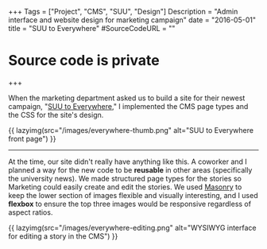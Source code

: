 +++
Tags = ["Project", "CMS", "SUU", "Design"]
Description = "Admin interface and website design for marketing campaign"
date = "2016-05-01"
title = "SUU to Everywhere"
#SourceCodeURL = ""
# Source code is private
+++

When the marketing department asked us to build a site for their newest campaign, "[SUU to Everywhere](https://www.suu.edu/everywhere/)," I implemented the CMS page types and the CSS for the site's design.

{{ lazyimg(src="/images/everywhere-thumb.png" alt="SUU to Everywhere front page") }}

----

At the time, our site didn't really have anything like this. A coworker and I planned a way for the new code to be **reusable** in other areas (specifically the university news). We made structured page types for the stories so Marketing could easily create and edit the stories. We used [Masonry](http://masonry.desandro.com/) to keep the lower section of images flexible and visually interesting, and I used **flexbox** to ensure the top three images would be responsive regardless of aspect ratios.

{{ lazyimg(src="/images/everywhere-editing.png" alt="WYSIWYG interface for editing a story in the CMS") }}
